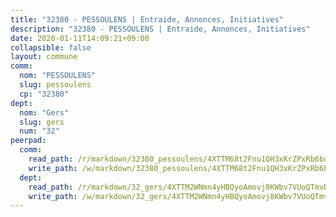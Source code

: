 ```yaml
---
title: "32380 - PESSOULENS | Entraide, Annonces, Initiatives"
description: "32380 - PESSOULENS | Entraide, Annonces, Initiatives"
date: 2020-01-11T14:09:21+09:00
collapsible: false
layout: commune
comm:
  nom: "PESSOULENS"
  slug: pessoulens
  cp: "32380"
dept:
  nom: "Gers"
  slug: gers
  num: "32"
peerpad:
  comm:
    read_path: /r/markdown/32380_pessoulens/4XTTM68t2Fnu1QH3xKrZPxRb6bqrJf8d9oV12tdmmSxscCdQP
    write_path: /w/markdown/32380_pessoulens/4XTTM68t2Fnu1QH3xKrZPxRb6bqrJf8d9oV12tdmmSxscCdQP-K3TgTkowPsFmUziE1fGJ8jgnoDE8xV6nuSoo2srWUDC55vGekX72TwnJXFnxmuHHQTYGuj8xp5W3PFoD9s9BkiAYPHoRNY3YCXwnVZJyYeS7912KQUeLEE3cs3Zv8YmftzK1HxCB
  dept:
    read_path: /r/markdown/32_gers/4XTTM2WNmn4yHBQyoAmovj8KWbv7VUoQTmvDpdT3o124AgWEe
    write_path: /w/markdown/32_gers/4XTTM2WNmn4yHBQyoAmovj8KWbv7VUoQTmvDpdT3o124AgWEe-K3TgUpYJfQLfW5uoLbdwErZNx29AEkCAso1EvCZzqaD3z7aQWWvGchjPJifpsj2b2MrnxAXUWCQXyv6K9rEMDPiEmuqTRE8ziuYLh1MUbtQUwwoYxV2abqSdJr66fFRHJZtY62y8
---
```


